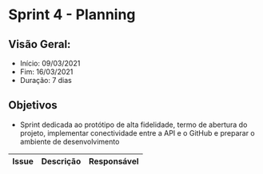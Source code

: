 # Sprint 4 - Planning

## Visão Geral:
* Início: 09/03/2021
* Fim: 16/03/2021
* Duração: 7 dias

## Objetivos
* Sprint dedicada ao protótipo de alta fidelidade, termo de abertura do projeto, implementar conectividade entre a API e o GitHub e preparar o ambiente de desenvolvimento

Issue | Descrição | Responsável
---|---|---